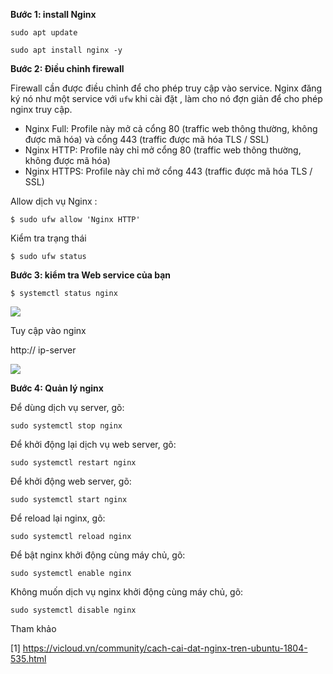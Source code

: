 **Bước 1: install Nginx**

`sudo apt update`

`sudo apt install nginx -y`

**Bước 2: Điều chỉnh firewall**

Firewall cần được điều chỉnh để cho phép truy cập vào service. Nginx đăng ký nó như một service với `ufw` khi cài đặt
, làm cho nó đợn giản để cho phép nginx truy cập.
- Nginx Full: Profile này mở cả cổng 80 (traffic web thông thường, không được mã hóa) và cổng 443 (traffic được mã hóa TLS / SSL)
- Nginx HTTP: Profile này chỉ mở cổng 80 (traffic web thông thường, không được mã hóa)
- Nginx HTTPS: Profile này chỉ mở cổng 443 (traffic được mã hóa TLS / SSL)

Allow dịch vụ Nginx :

`$ sudo ufw allow 'Nginx HTTP'`

Kiểm tra trạng thái

`$ sudo ufw status`

**Bước 3: kiểm tra Web service của bạn**

`$ systemctl status nginx`

<img src="https://i.imgur.com/6zwYinN.jpg">

Tuy cập vào nginx

http:// ip-server

<img src="https://i.imgur.com/eE7GBsv.jpg">

**Bước 4: Quản lý nginx**

Để dùng dịch vụ server, gõ:

`sudo systemctl stop nginx`

Để khởi động lại dịch vụ web server, gõ:

`sudo systemctl restart nginx`

Để khởi động  web server, gõ:

`sudo systemctl start nginx`

Để reload lại nginx, gõ:

`sudo systemctl reload nginx`

Để bật nginx khởi động cùng máy chủ, gõ:

`sudo systemctl enable nginx`

Không muốn dịch vụ nginx khởi động cùng máy chủ, gõ:


`sudo systemctl disable nginx`

Tham khảo 

[1] https://vicloud.vn/community/cach-cai-dat-nginx-tren-ubuntu-1804-535.html

